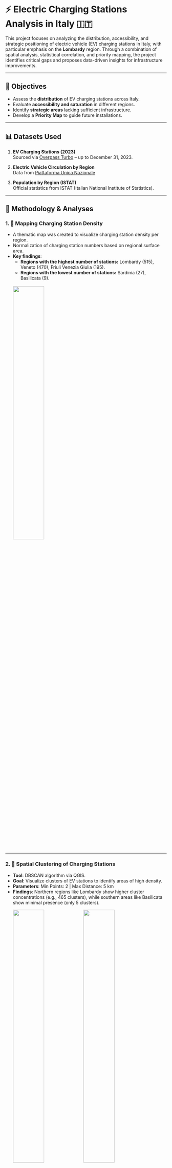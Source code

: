 # ⚡ Electric Charging Stations Analysis in Italy 🇮🇹

This project focuses on analyzing the distribution, accessibility, and strategic positioning of electric vehicle (EV) charging stations in Italy, with particular emphasis on the **Lombardy** region. Through a combination of spatial analysis, statistical correlation, and priority mapping, the project identifies critical gaps and proposes data-driven insights for infrastructure improvements.

---

## 🎯 Objectives

- Assess the **distribution** of EV charging stations across Italy.
- Evaluate **accessibility and saturation** in different regions.
- Identify **strategic areas** lacking sufficient infrastructure.
- Develop a **Priority Map** to guide future installations.

---

## 📊 Datasets Used

1. **EV Charging Stations (2023)**  
   Sourced via [Overpass Turbo](https://overpass-turbo.eu/) – up to December 31, 2023.

2. **Electric Vehicle Circulation by Region**  
   Data from [Piattaforma Unica Nazionale](https://www.piattaformaunicanazionale.it/territory-bev)

3. **Population by Region (ISTAT)**  
   Official statistics from ISTAT (Italian National Institute of Statistics).

---

## 🧪 Methodology & Analyses
### 1. 🔴 Mapping Charging Station Density
- A thematic map was created to visualize charging station density per region.
- Normalization of charging station numbers based on regional surface area.
- **Key findings**:
  - **Regions with the highest number of stations:** Lombardy (515), Veneto (470), Friuli Venezia Giulia (195).
  - **Regions with the lowest number of stations:** Sardinia (27), Basilicata (9).
    <br><br>
   <img src="images/densita.png" width="45%" />
---

### 2. 🧩 Spatial Clustering of Charging Stations
- **Tool**: DBSCAN algorithm via QGIS.
- **Goal**: Visualize clusters of EV stations to identify areas of high density.
- **Parameters**: Min Points: 2 | Max Distance: 5 km  
- **Findings**: Northern regions like Lombardy show higher cluster concentrations (e.g., 465 clusters), while southern areas like Basilicata show minimal presence (only 5 clusters).
   <p>
     <img src="images/cluster1.png" width="45%" />
     <img src="images/cluster2.png" width="45%" />
   </p>
---

### 3. 🔗 Correlation between Stations & EV Circulation
- **Method**: Pearson correlation coefficient.  
- **Result**: A strong positive correlation (r = 0.71, p-value = 0.0005) suggesting that better infrastructure may boost EV adoption.

---

### 4. 🔄 Saturation Analysis by Region
- **Formula**: Saturation = EVs / Charging Stations  
- **Interpretation**:
  - High saturation = potential congestion, need for expansion.
  - Low saturation = balanced infrastructure.  
- **Insight**:  
  - *Highest*: Trentino-Alto Adige → 35,746 EVs / 151 stations.  
  - *Lowest*: Friuli-Venezia Giulia → 3,632 EVs / 195 stations.
   <br><br>
   <img src="images/saturazione.png" width="45%" />
---

### 5. 🌍 Land Use Raster Analysis
- **Data**: CORINE Land Cover 2018 from Copernicus.  
- **Goal**: Identify the type of land where stations are located.  
- **Result**:  
  - Urban areas: 72.8%  
  - Rural/Extra-urban: 27.2%
   <p>
     <img src="images/Corine_land_cover.png" width="45%" />
     <img src="images/landcover2.png" width="45%" />
   </p>
---

### 6. 📍 Points of Interest Analysis (Strategic Zones)
- **Approach**: Heatmap distribution by land use.  
- **Insight**: Stations are concentrated in limited strategic zones – mostly in:
  - Urban Areas
  - Ports
  - Roads & Railways
    <br><br>
   <img src="images/heatmap.png" width="40%" />
---

### 7. 🛣️ Motorway Network Analysis – Focus on Lombardy
- **Tool**: QuickOSM (for motorway network).  
- **Goal**: Assess the presence of charging stations along highways.  
- **Findings**:  
  - Only **64 out of 515** stations in Lombardy are on motorways.
  - Motorways rank **below rural zones** like pastures and forests in station density.
- **Conclusion**: Reinforces the need for boosting long-distance EV travel infrastructure.
<p>
   <img src="images/autostrade.png" width="45%" />
   <img src="images/autostrade2.png" width="45%" />
</p>

---

### 8. 🕒 Accessibility Analysis (Ischrones – Lombardy)
- **Tool**: ORS Tools in QGIS  
- **Method**: Generate 5 and 10-minute driving isochrones around each station.  
- **Result**:  
  - 72.9% of Lombardy is covered (≤10 min drive).  
  - 27.1% remains **uncovered**.
    <br><br>
   <img src="images/isocrone.png" width="45%" />
   
---

### 9. 🏙️ Urban Gaps – Lombardy
- Urban areas represent strategic installation points due to higher demand.
- **Findings**:  
  - 72% of urban zones in Lombardy are covered.  
  - 28% uncovered – including entire cities like **Pavia**.
<br><br>
   <img src="images/zoneUrbaneScoperte.png" width="45%" />
---

### 10. 🗺️ Urban Gaps – Italy-Wide
- Extended the previous analysis nationwide.
- **Regions with highest urban coverage**:  
  - Valle d’Aosta (79%), Friuli-Venezia Giulia (72%), Lombardia (72%)  
- **Lowest coverage**:  
  - Basilicata (16%), Sardinia (19%), Molise (20%)
   <p>
      <img src="images/zoneUrbaneScoperteItalia.png" width="45%" />
      <img src="images/zoneUrbaneScoperteItalia2.png" width="45%" />
   </p>
---

### 11. 🔴 Priority Map for Future Installations
- **Objective**: Identify regions with the **highest urgency** for new EV stations.
- **Formula**: Priority = 0.4 * (Saturation_norm) + 0.3 * (EV Fleet_norm) + 0.15 * (Stations_norm) + 0.15 * (Population_norm)
- - **Visualization**: Bubble Chart  
- Red + Large = High Priority  
- Blue + Small = Low Priority

- **Top Priority**: Trentino-Alto Adige (0.75)  
- **Lowest Priority**: Friuli-Venezia Giulia (0.04)
<br><br>
   <img src="images/bubbleChart.png" width="45%" />
---

## ✅ Final Results & Conclusions

| Topic              | Summary |
|--------------------|---------|
| **Strategic Locations** | Urban areas dominate in station presence, but some cities are still unserved. |
| **Saturation**         | Some regions appear well-equipped, but high saturation reveals service strain. |
| **Coverage**           | Isochrone analysis highlights key urban gaps, essential for planning. |
| **Future Outlook**     | The Priority Map helps pinpoint where new stations are **urgently needed**. |

---

## 📁 Project Structure

```plaintext
├── ExportedDatasets/ #Dataset used for analysis
├── images/  #images for  README.md
├── AnalisiCluster.ipynb/              # Python script for cluster analysis
├── AnalisiPearson.ipynb/              # Python script for Pearson analysis
├── AnalisiRaster.ipynb/              # Python script for Raster & Point of interest analysis
├── E-Mobility-Access.qgz           # QGIS Project File
├── Layer.zip           # QGIS Project File
├── README.md             # Project documentation (this file)
```
## 👨‍💻 Author

**Mario Cicalese**
🔗 [LinkedIn](http://www.linkedin.com/in/mario-cicalese-5b26a5283) • [GitHub](https://github.com/MarioCicalese)

**Irene Gaita**
🔗 [LinkedIn](http://www.linkedin.com/in/irene-gaita-4ba32822b) • [GitHub](https://github.com/IreneGaita)

